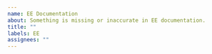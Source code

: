 ```yaml
---
name: EE Documentation
about: Something is missing or inaccurate in EE documentation.
title: ""
labels: EE
assignees: ""
---
```

